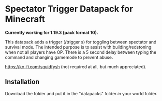 # Spectator Trigger Datapack for Minecraft

**Currently working for 1.19.3 (pack format 10).**

This datapack adds a trigger (/trigger s) for toggling between spectator and survival mode.
The intended purpose is to assist with building/redstoning when not all players have OP.
There is a 5 second delay between typing the command and changing gamemode to prevent abuse.

https://ko-fi.com/squidfysh (not required at all, but much appreciated).

## Installation
Download the folder and put it in the "datapacks" folder *in* your world folder.
